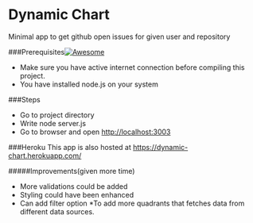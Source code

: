 # Dynamic Chart
Minimal app to get github open issues for given user and repository

###Prerequisites[![Awesome](https://cdn.rawgit.com/sindresorhus/awesome/d7305f38d29fed78fa85652e3a63e154dd8e8829/media/badge.svg)](https://github.com/sindresorhus/awesome)
<ul>
<li>Make sure you have active internet connection before compiling this project.</li>
<li>You have installed node.js on your system</li>
</ul>


###Steps
* Go to project directory
* Write node server.js 
* Go to browser and open [http://localhost:3003](http://localhost:3003)

###Heroku
This app is also hosted at https://dynamic-chart.herokuapp.com/

#####Improvements(given more time)
* More validations could be added
* Styling could have been enhanced
* Can add filter option
*To add more quadrants that fetches data from different data sources.

